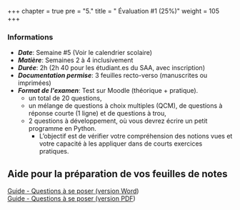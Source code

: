+++
chapter = true
pre = "5."
title = " Évaluation #1 (25%)"
weight = 105
+++


### Informations

* ***Date***:	 		Semaine #5 (Voir le calendrier scolaire)
* ***Matière***: 		Semaines 2 à 4 inclusivement
* ***Durée***:			2h (2h 40 pour les étudiant.es du SAA, avec inscription)
* ***Documentation permise***: 	3 feuilles recto-verso (manuscrites ou imprimées)
* ***Format de l'examen***:	Test sur Moodle (théorique + pratique).
	* un total de 20 questions,
	* un mélange de questions à choix multiples (QCM), de questions à réponse courte (1 ligne) et de questions à trou,
	* 2 questions à développement, où vous devrez écrire un petit programme en Python.
		* L’objectif est de vérifier votre compréhension des notions vues et votre capacité à les appliquer dans de courts exercices pratiques.


## Aide pour la préparation de vos feuilles de notes

[Guide - Questions à se poser (version Word](./Questions_Feuille_de_notes_Examen1.docx))  
[Guide - Questions à se poser (version PDF](./Questions_Feuille_de_notes_Examen1.pdf))

